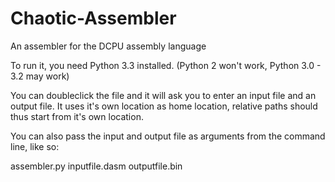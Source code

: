 Chaotic-Assembler
=================

An assembler for the DCPU assembly language

To run it, you need Python 3.3 installed. (Python 2 won't work, Python 3.0 - 3.2 may work)

You can doubleclick the file and it will ask you to enter an input file and an output file.
It uses it's own location as home location, relative paths should thus start from it's own location.

You can also pass the input and output file as arguments from the command line, like so:

assembler.py inputfile.dasm outputfile.bin
